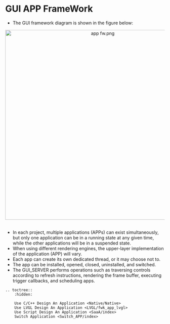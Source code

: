 # **GUI APP FrameWork**

  +  The GUI framework diagram is shown in the figure below:
  
  
<div style="text-align: center"><img width= "600" src="https://foruda.gitee.com/images/1720764399046158372/8fde9e89_1860080.png" alt="app fw.png"></div><br/>

  +  In each project, multiple applications (APPs) can exist simultaneously, but only one application can be in a running state at any given time, while the other applications will be in a suspended state.
  +  When using different rendering engines, the upper-layer implementation of the application (APP) will vary.
  +  Each app can create its own dedicated thread, or it may choose not to.
  +  The app can be installed, opened, closed, uninstalled, and switched.
  +  The GUI_SERVER performs operations such as traversing controls according to refresh instructions, rendering the frame buffer, executing trigger callbacks, and scheduling apps.


```eval_rst
.. toctree::
    :hidden:

    Use C/C++ Design An Application <Native/Native>
    Use LVGL Design An Application <LVGL/fwk_app_lvgl>
    Use Script Design An Application <SaaA/index>
    Switch Application <Switch_APP/index>
```
